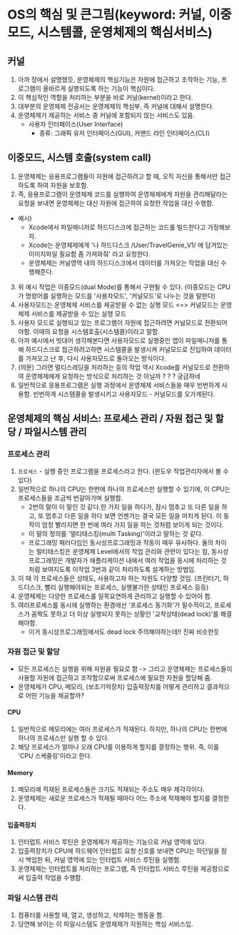 # OS의 핵심 및 큰그림(keyword: 커널, 이중모드, 시스템콜, 운영체제의 핵심서비스)

## 커널
1. 아까 장에서 설명했듯, 운영체제의 핵심기능은 자원에 접근하고 조작하는 기능, 프로그램이 올바르게 실행되도록 하는 기능이 핵심이다.
2. 이 핵심적인 역할을 처리하는 부분을 바로 커널(kernel)이라고 한다.
3. 대부분의 운영체제 전공서는 운영체제의 핵심부, 즉 커널에 대해서 설명한다.
4. 운영체제가 제공하는 서비스 중 커널에 포함되지 않는 서비스도 있음. 
    - 사용자 인터페이스(User Interface)
        - 종류: 그래픽 유저 인터페이스(GUI), 커맨드 라인 인터페이스(CLI)

## 이중모드, 시스템 호출(system call)
1. 운영체제는 응용프로그램들이 자원에 접근하려고 할 때, 오직 자신을 통해서만 접근하도록 하여 자원을 보호함.
2. 즉, 응용프로그램이 운영체제 코드를 실행하여 운영체제에게 자원을 관리해달라는 요청을 보내면 운영체제는 대신 자원에 접근하여 요청한 작업을 대신 수행함.
- 예시)
    - Xcode에서 파일매니저로 하드디스크에 접근하는 코드를 빌드한다고 가정해보자.
    - Xcode는 운영체제에게 '나 하드디스크 /User/TravelGenie_V1/ 에 담겨있는 이미지파일 필요함 좀 가져와줘' 라고 요청한다.
    - 운영체제는 커널영역 내의 하드디스크에서 데이터를 가져오는 작업을 대신 수행해준다.
3. 위 예시 작업은 이중모드(dual Mode)를 통해서 구현될 수 있다. (이중모드는 CPU가 명령어를 실행하는 모드를 '사용자모드', '커널모드'로 나누는 것을 말한다)
4. 사용자모드는 운영체제 서비스를 제공받을 수 없는 실행 모드 <=> 커널모드는 운영체제 서비스를 제공받을 수 있는 실행 모드
5. 사용자 모드로 실행되고 있는 프로그램이 자원에 접근하려면 커널모드로 전환되어야함. 이때의 요청을 시스템호출(시스템콜)이라고 말함.
6. 아까 예시에서 빗대어 생각해본다면 사용자모드로 실행중인 앱이 파일매니저를 통해 하드디스크로 접근하려고하면 시스템콜을 발생시켜 커널모드로 진입하여 데이터를 가져오고 난 후, 다시 사용자모드로 돌아오는 방식이다.
7. (의문) 그러면 멀티스레딩을 처리하는 등의 작업 역시 Xcode를 커널모드로 전환하여 운영체제에게 요청하는 방식으로 처리하는 것 아닐까 ? ? ? 궁금하네
8. 일반적으로 응용프로그램은 실행 과정에서 운영체제 서비스들을 매우 빈번하게 사용함. 빈번하게 시스템콜을 발생시키고 사용자모드 - 커널모드를 오가게된다.  


## 운영체제의 핵심 서비스: 프로세스 관리 / 자원 접근 및 할당 / 파일시스템 관리
### 프로세스 관리
1. `프로세스` - 실행 중인 프로그램을 프로세스라고 한다. (윈도우 작업관리자에서 볼 수 있다)
2. 일반적으로 하나의 CPU는 한번에 하나의 프로세스만 실행할 수 있기에, 이 CPU는 프로세스들을 조금씩 번갈아가며 실행함.
    - 2번의 말이 이 말인 것 같다.한 가지 일을 하다가, 잠시 멈추고 또 다른 일을 하고, 또 멈추고 다른 일을 하다 보면 언젠가는 결국 모든 일을 마치게 된다. 이 동작이 엄청 빨라지면 한 번에 여러 가지 일을 하는 것처럼 보이게 되는 것이다.
    - 이 말의 정의를 '멀티태스킹(multi Tasking)'이라고 말하는 것 같다.
    - 프로그래밍 패러다임인 동시성프로그래밍과 작동이 매우 유사하다. 둘의 차이는 멀티태스킹은 운영체제 Level에서의 작업 관리와 관련이 있다는 점, 동시성 프로그래밍은 개발자가 애플리케이션 내에서 여러 작업을 동시에 처리하는 것처럼 보여지도록 이작업 3번과 같이 처리하도록 설계하는 방법임. 
3. 이 때 각 프로세스들은 상태도, 사용하고자 하는 자원도 다양할 것임. (프린터기, 하드디스크, 빨리 실행해야되는 프로세스, 실행불가한 상태인 프로세스 등등)
4. 운영체제는 다양한 프로세스를 일목요연하게 관리하고 실행할 수 있어야 함.
5. 여러프로세스를 동시에 실행하는 환경에선 '프로세스 동기화'가 필수적이고, 프로세스가 꼼짝도 못하고 더 이상 실행되지 못하는 상황인 '교착상태(dead lock)'를 해결해야함.
    - 이거 동시성프로그래밍에서도 dead lock 주의해야하는데!! 진짜 비슷한듯

### 자원 접근 및 할당
- 모든 프로세스는 실행을 위해 자원을 필요로 함 -> 그리고 운영체제는 프로세스들이 사용할 자원에 접근하고 조작함으로써 프로세스에 필요한 자원을 할당해 줌.
- 운영체제가 CPU, 메모리, (보조기억장치) 입출력장치를 어떻게 관리하고 결과적으로 어떤 기능을 제공할까?

#### CPU
1. 일반적으로 메모리에는 여러 프로세스가 적재된다. 하지만, 하나의 CPU는 한번에 하나의 프로세스만 실행 할 수 있다.
2. 해당 프로세스가 얼마나 오래 CPU를 이용하게 할지를 결정하는 행위. 즉, 이를 'CPU 스케줄링'이라고 한다.

#### Memory
1. 메모리에 적재된 프로세스들은 크기도 적재되는 주소도 매우 제각각이다.
2. 운영체제는 새로운 프로세스가 적재될 때마다 어느 주소에 적재해야 할지를 결정한다.

#### 입출력장치
1. 인터럽트 서비스 루틴은 운영체제가 제공하는 기능으로 커널 영역에 있다.
2. 입출력장치가 CPU에 하드웨어 인터럽트 요청 신호를 보내면 CPU는 하던일을 잠시 백업한 뒤, 커널 영역에 있는 인터럽트 서비스 루틴을 실행함.
3. 운영체제는 인터럽트를 처리하는 프로그램, 즉 인터럽트 서비스 루틴을 제공함으로써 입출력 작업을 수행함.

### 파일 시스템 관리
1. 컴퓨터를 사용할 때, 열고, 생성하고, 삭제하는 행동을 함.
2. 당연해 보이는 이 파일시스템도 운영체제가 지원하는 핵심 서비스임.
